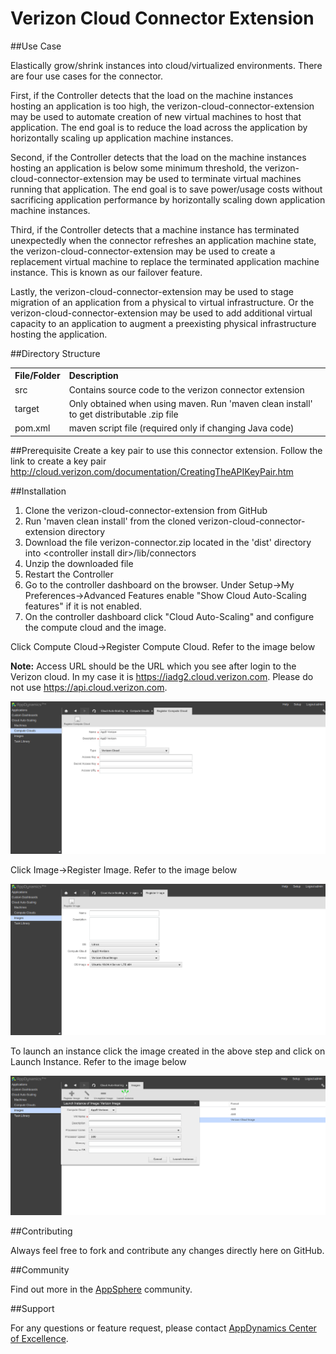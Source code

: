Verizon Cloud Connector Extension
=================================

##Use Case

Elastically grow/shrink instances into cloud/virtualized environments. There are four use cases for the connector. 

First, if the Controller detects that the load on the machine instances hosting an application is too high, the verizon-cloud-connector-extension may be used to automate creation of new virtual machines to host that application. The end goal is to reduce the load across the application by horizontally scaling up application machine instances.

Second, if the Controller detects that the load on the machine instances hosting an application is below some minimum threshold, the verizon-cloud-connector-extension may be used to terminate virtual machines running that application. The end goal is to save power/usage costs without sacrificing application performance by horizontally scaling down application machine instances.

Third, if the Controller detects that a machine instance has terminated unexpectedly when the connector refreshes an application machine state, the verizon-cloud-connector-extension may be used to create a replacement virtual machine to replace the terminated application machine instance. This is known as our failover feature.

Lastly, the verizon-cloud-connector-extension may be used to stage migration of an application from a physical to virtual infrastructure. Or the verizon-cloud-connector-extension may be used to add additional virtual capacity to an application to augment a preexisting physical infrastructure hosting the application.   

##Directory Structure

<table><tbody>
<tr>
<th align="left"> File/Folder </th>
<th align="left"> Description </th>
</tr>
<tr>
<td class='confluenceTd'> src </td>
<td class='confluenceTd'> Contains source code to the verizon connector extension </td>
</tr>
<tr>
<td class='confluenceTd'> target </td>
<td class='confluenceTd'> Only obtained when using maven. Run 'maven clean install' to get distributable .zip file </td>
</tr>
<tr>
<td class='confluenceTd'> pom.xml </td>
<td class='confluenceTd'> maven script file (required only if changing Java code) </td>
</tr>
</tbody>
</table>

##Prerequisite
Create a key pair to use this connector extension. Follow the link to create a key pair
http://cloud.verizon.com/documentation/CreatingTheAPIKeyPair.htm


##Installation

1. Clone the verizon-cloud-connector-extension from GitHub
2. Run 'maven clean install' from the cloned verizon-cloud-connector-extension directory
3. Download the file verizon-connector.zip located in the 'dist' directory into \<controller install dir\>/lib/connectors
4. Unzip the downloaded file
5. Restart the Controller
6. Go to the controller dashboard on the browser. Under Setup->My Preferences->Advanced Features enable "Show Cloud Auto-Scaling features" if it is not enabled. 
7. On the controller dashboard click "Cloud Auto-Scaling" and configure the compute cloud and the image.

Click Compute Cloud->Register Compute Cloud. Refer to the image below

<b>Note:</b> Access URL should be the URL which you see after login to the Verizon cloud. In my case it is https://iadg2.cloud.verizon.com. Please do not use https://api.cloud.verizon.com.

![alt tag](https://github.com/Appdynamics/verizon-cloud-connector-extension/raw/master/verizon_compute-cloud.png)

Click Image->Register Image. Refer to the image below

![alt tag](https://github.com/Appdynamics/verizon-cloud-connector-extension/raw/master/verizon_image.png)

To launch an instance click the image created in the above step and click on Launch Instance. Refer to the image below

![alt tag](https://github.com/Appdynamics/verizon-cloud-connector-extension/raw/master/verizon_launch_instance.png)


##Contributing

Always feel free to fork and contribute any changes directly here on GitHub.

##Community

Find out more in the [AppSphere]() community.

##Support

For any questions or feature request, please contact [AppDynamics Center of Excellence](mailto:ace-request@appdynamics.com).

